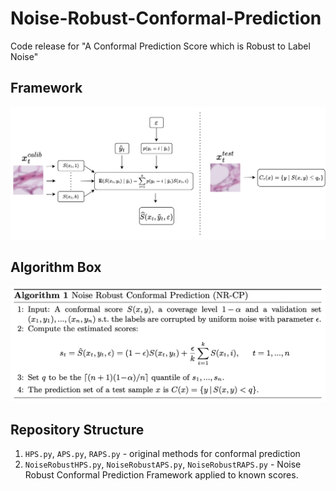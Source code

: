 # Noise-Robust-Conformal-Prediction
Code release for "A Conformal Prediction Score which is Robust to Label Noise"

## Framework
<img width="1109" alt="schema" src="assets/schema.png">

## Algorithm Box
<img width="752" alt="NR-CP Algorithm Box" src="assets/NR-CP_Algorithm_Box.png">

## Repository Structure
1. `HPS.py`, `APS.py`, `RAPS.py` - original methods for conformal prediction
2. `NoiseRobustHPS.py`, `NoiseRobustAPS.py`, `NoiseRobustRAPS.py` - Noise Robust Conformal Prediction Framework applied to known scores.
